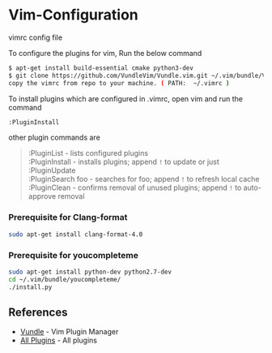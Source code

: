 # Vim-Configuration
vimrc config file

To configure the plugins for vim, Run the below command

```sh
$ apt-get install build-essential cmake python3-dev
$ git clone https://github.com/VundleVim/Vundle.vim.git ~/.vim/bundle/Vundle.vim
copy the vimrc from repo to your machine. ( PATH:  ~/.vimrc )
```
To install plugins which are configured in .vimrc, open vim and run the command

```sh
:PluginInstall
```

other plugin commands are
> :PluginList       - lists configured plugins <br />
> :PluginInstall    - installs plugins; append `!` to update or just :PluginUpdate <br />
> :PluginSearch foo - searches for foo; append `!` to refresh local cache <br />
> :PluginClean      - confirms removal of unused plugins; append `!` to auto-approve removal <br />


### Prerequisite for Clang-format

```sh
sudo apt-get install clang-format-4.0
```

### Prerequisite for youcompleteme 

```sh
sudo apt-get install python-dev python2.7-dev
cd ~/.vim/bundle/youcompleteme/
./install.py
```

## References 
* [Vundle](https://github.com/VundleVim/Vundle.vim) - Vim Plugin Manager
* [All Plugins](https://vimawesome.com/) - All plugins
